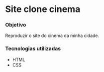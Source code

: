 # Site clone cinema

### Objetivo

Reproduzir o site do cinema da minha cidade.

### Tecnologias utilizadas

- HTML
- CSS


